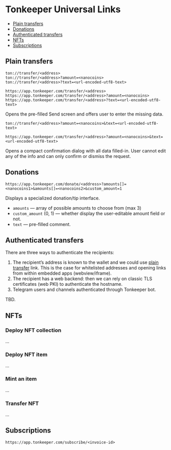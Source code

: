 # Tonkeeper Universal Links

* [Plain transfers](#plain-transfers)
* [Donations](#donations)
* [Authenticated transfers](#authenticated-transfers)
* [NFTs](#nfts)
* [Subscriptions](#subscriptions)


## Plain transfers

```
ton://transfer/<address>
ton://transfer/<address>?amount=<nanocoins>
ton://transfer/<address>?text=<url-encoded-utf8-text>

https://app.tonkeeper.com/transfer/<address>
https://app.tonkeeper.com/transfer/<address>?amount=<nanocoins>
https://app.tonkeeper.com/transfer/<address>?text=<url-encoded-utf8-text>
```

Opens the pre-filled Send screen and offers user to enter the missing data.

```
ton://transfer/<address>?amount=<nanocoins>&text=<url-encoded-utf8-text>

https://app.tonkeeper.com/transfer/<address>?amount=<nanocoins>&text=<url-encoded-utf8-text>
```

Opens a compact confirmation dialog with all data filled-in. 
User cannot edit any of the info and can only confirm or dismiss the request.

## Donations

```
https://app.tonkeeper.com/donate/<address>?amounts[]=<nanocoins1>&amounts[]=<nanocoins2>&custom_amount=1
```

Displays a specialized donation/tip interface.

* `amounts` — array of possible amounts to choose from (max 3)
* `custom_amount` (0, 1) — whether display the user-editable amount field or not.
* `text` — pre-filled comment.


## Authenticated transfers

There are three ways to authenticate the recipients: 

1. The recipient’s address is known to the wallet and we could use [plain transfer](#plain-transfer) link. This is the case for whitelisted addresses and opening links from within embedded apps (webview/iframe).
2. The recipient has a web backend: then we can rely on classic TLS certificates (web PKI) to authenticate the hostname.
3. Telegram users and channels authenticated through Tonkeeper bot.

TBD.




## NFTs

### Deploy NFT collection

...

### Deploy NFT item

...

### Mint an item 

...

### Transfer NFT

...


## Subscriptions

```
https://app.tonkeeper.com/subscribe/<invoice-id>
```
